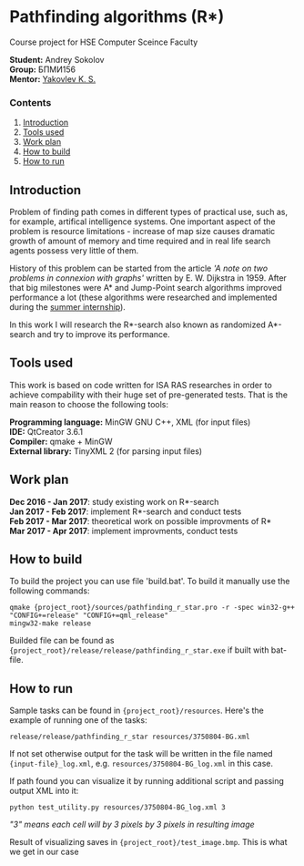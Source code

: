 # Pathfinding algorithms (R\*)
Course project for HSE Computer Sceince Faculty

**Student:** Andrey Sokolov    
**Group:** БПМИ156    
**Mentor:** [Yakovlev K. S.](//github.com/konstantin-yakovlev)


### Contents

1. [Introduction](#introduction)    
2. [Tools used](#tools-used)    
3. [Work plan](#work-plan)
4. [How to build](#how-to-build)   
5. [How to run](#how-to-run)

## Introduction

Problem of finding path comes in different types of practical use, such as, for example, artifical intelligence systems. One important aspect of the problem is resource limitations - increase of map size causes dramatic growth of amount of memory and time required and in real life search agents possess very little of them.

History of this problem can be started from the article *'A note on two problems in connexion with graphs'* written by E. W. Dijkstra in 1959. After that big milestones were A\* and Jump-Point search algorithms improved performance a lot (these algorithms were researched and implemented during the [summer internship](//github.com/AndreSokol/pathfinding_algorithms)).

In this work I will research the R\*-search also known as randomized A\*-search and try to improve its performance.

## Tools used

This work is based on code written for ISA RAS researches in order to achieve compability with their huge set of pre-generated tests. That is the main reason to choose the following tools:

**Programming language:** MinGW GNU C++, XML (for input files)    
**IDE:** QtCreator 3.6.1    
**Compiler:** qmake + MinGW         
**External library:** TinyXML 2 (for parsing input files)    

## Work plan

**Dec 2016 - Jan 2017**: study existing work on R\*-search    
**Jan 2017 - Feb 2017**: implement R\*-search and conduct tests    
**Feb 2017 - Mar 2017**: theoretical work on possible improvments of R\*    
**Mar 2017 - Apr 2017**: implement improvments, conduct tests

## How to build

To build the project you can use file 'build.bat'. To build it manually use the following commands:

```
qmake {project_root}/sources/pathfinding_r_star.pro -r -spec win32-g++ "CONFIG+=release" "CONFIG+=qml_release"
mingw32-make release
```

Builded file can be found as `{project_root}/release/release/pathfinding_r_star.exe` if built with bat-file.

## How to run

Sample tasks can be found in `{project_root}/resources`. Here's the example of running one of the tasks:

```
release/release/pathfinding_r_star resources/3750804-BG.xml
```

If not set otherwise output for the task will be written in the file named `{input-file}_log.xml`, e.g. `resources/3750804-BG_log.xml` in this case.

If path found you can visualize it by running additional script and passing output XML into it:

```
python test_utility.py resources/3750804-BG_log.xml 3
```

_"3" means each cell will by 3 pixels by 3 pixels in resulting image_

Result of visualizing saves in `{project_root}/test_image.bmp`. This is what we get in our case
